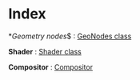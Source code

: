 # Index

**Geometry nodes*$ : [GeoNodes class](/docs/GeoNodes/GeoNodes.md)

**Shader** : [Shader class](/docs/GeoNodes/Shader.md)

**Compositor** : [Compositor](/docs/GeoNodes/Compositor.md)



